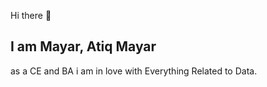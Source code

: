 Hi there 👋

I am Mayar, Atiq Mayar
-----------------------------------------------------------------------
as a CE and BA i am in love with Everything Related to Data.
